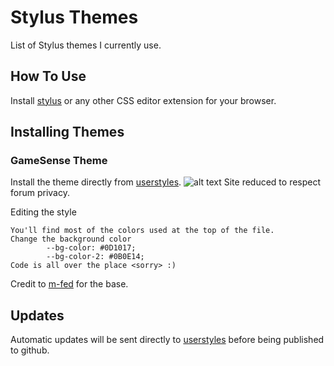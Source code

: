 # Stylus Themes

List of Stylus themes I currently use.

## How To Use

Install [stylus](https://chrome.google.com/webstore/detail/stylus/clngdbkpkpeebahjckkjfobafhncgmne) or any other CSS editor extension for your browser.

## Installing Themes
### GameSense Theme
Install the theme directly from [userstyles](https://userstyles.world/style/10235/gamesense-pub-deep-sky-blue-rainbow-border).
![alt text](https://i.imgur.com/7E8Pg8w.gif)
Site reduced to respect forum privacy.

Editing the style

```
You'll find most of the colors used at the top of the file.
Change the background color
        --bg-color: #0D1017;
        --bg-color-2: #0B0E14;
Code is all over the place <sorry> :)
```

Credit to [m-fed](https://userstyles.world/style/2855/gamesense-pub-theme) for the base.

## Updates

Automatic updates will be sent directly to [userstyles](https://userstyles.world/user/trinlol) before being published to github.
